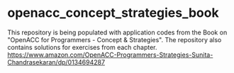 # openacc_concept_strategies_book
This repository is being populated with application codes from the Book on "OpenACC for Programmers - Concept &amp; Strategies". The repository also contains solutions for exercises from each chapter. 
https://www.amazon.com/OpenACC-Programmers-Strategies-Sunita-Chandrasekaran/dp/0134694287
